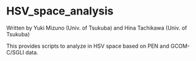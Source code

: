 # HSV_space_analysis
Written by Yuki Mizuno (Univ. of Tsukuba) and Hina Tachikawa (Univ. of Tsukuba)

This provides scripts to analyze in HSV space based on PEN and GCOM-C/SGLI data.
